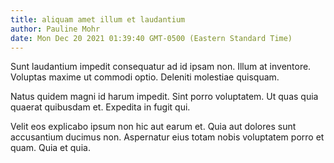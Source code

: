 ```yaml
---
title: aliquam amet illum et laudantium
author: Pauline Mohr
date: Mon Dec 20 2021 01:39:40 GMT-0500 (Eastern Standard Time)
---
```

Sunt laudantium impedit consequatur ad id ipsam non. Illum at inventore. Voluptas maxime ut commodi optio. Deleniti molestiae quisquam.

 Natus quidem magni id harum impedit. Sint porro voluptatem. Ut quas quia quaerat quibusdam et. Expedita in fugit qui.

 Velit eos explicabo ipsum non hic aut earum et. Quia aut dolores sunt accusantium ducimus non. Aspernatur eius totam nobis voluptatem porro et quam. Quia et quia.